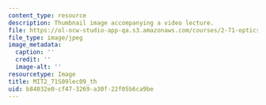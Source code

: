 ```yaml
---
content_type: resource
description: Thumbnail image accompanying a video lecture.
file: https://ol-ocw-studio-app-qa.s3.amazonaws.com/courses/2-71-optics-spring-2009/b84032e0cf473269a30f22f05b6ca9be_MIT2_71S09lec09_th.jpg
file_type: image/jpeg
image_metadata:
  caption: ''
  credit: ''
  image-alt: ''
resourcetype: Image
title: MIT2_71S09lec09_th
uid: b84032e0-cf47-3269-a30f-22f05b6ca9be
---
```


